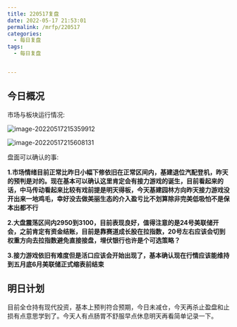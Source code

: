 ```yaml
---
title: 220517复盘
date: 2022-05-17 21:53:01
permalink: /mrfp/220517
categories: 
  - 每日复盘
tags: 
  - 每日复盘


---
```


## 今日概况

市场与板块运行情况:

![image-20220517215359912](https://fastly.jsdelivr.net/gh/nanayashiki21/picroom1/pic/image-20220517215359912.png)



![image-20220517215608131](https://fastly.jsdelivr.net/gh/nanayashiki21/picroom1/pic/image-20220517215608131.png)

盘面可以确认的事:

**1.市场情绪目前正常比昨日小幅下修依旧在正常区间内，基建退位汽配登机，昨天的预判是对的。现在基本可以确认这里肯定会有接力游戏的诞生，目前看起来的话，中马传动看起来比较有戏前提是明天得板，今天基建园林方向昨天接力游戏没开出来一地鸡毛，幸好没去做美丽生态的介入盈亏比不划算除非完美低吸怕不是保本出都不行**

**2.大盘震荡区间内2950到3100，目前表现良好，值得注意的是24号美联储开会，之前肯定有资金结账，目前是靠赛道成长股在拉指数，20号左右应该会切到权重方向去拉指数避免直接接盘，埋伏银行也许是个可选策略？**

**3.接力游戏依旧有难度但是活口应该会开始出现了，基本确认现在行情应该能维持到五月底6月美联储正式缩表前结束**

## 明日计划

目前全仓持有现代投资，基本上预判符合预期，今日未减仓，今天再杀止盈盘和止损有点意思学到了。今天人有点肠胃不舒服早点休息明天再看简单记录一下。

